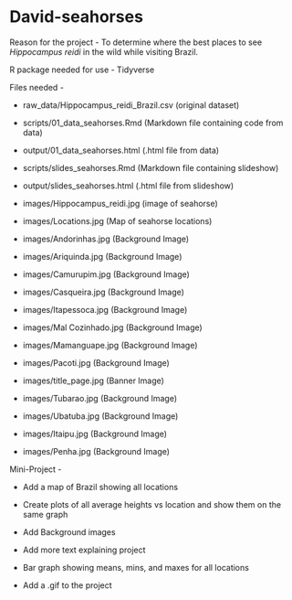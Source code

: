 # David-seahorses

Reason for the project - To determine where the best places to see _Hippocampus reidi_ in the wild while visiting Brazil.

R package needed for use - Tidyverse

Files needed - 

  - raw_data/Hippocampus_reidi_Brazil.csv (original dataset)
  
  - scripts/01_data_seahorses.Rmd (Markdown file containing code from data)
  
  - output/01_data_seahorses.html (.html file from data)
  
  - scripts/slides_seahorses.Rmd (Markdown file containing slideshow)
  
  - output/slides_seahorses.html (.html file from slideshow)

  - images/Hippocampus_reidi.jpg (image of seahorse)
  
  - images/Locations.jpg (Map of seahorse locations)
  
  - images/Andorinhas.jpg (Background Image)
  
  - images/Ariquinda.jpg (Background Image)
  
  - images/Camurupim.jpg (Background Image)
  
  - images/Casqueira.jpg (Background Image)
  
  - images/Itapessoca.jpg (Background Image)
  
  - images/Mal Cozinhado.jpg (Background Image)
  
  - images/Mamanguape.jpg (Background Image)
  
  - images/Pacoti.jpg (Background Image)
  
  - images/title_page.jpg (Banner Image)
  
  - images/Tubarao.jpg (Background Image)
  
  - images/Ubatuba.jpg (Background Image)
  
  - images/Itaipu.jpg (Background Image)
  
  - images/Penha.jpg (Background Image)
  
  Mini-Project -
  
   - Add a map of Brazil showing all locations 
   
   - Create plots of all average heights vs location and show them on the same graph 
   
   - Add Background images
   
   - Add more text explaining project
   
   - Bar graph showing means, mins, and maxes for all locations 
   
   - Add a .gif to the project
    
   
